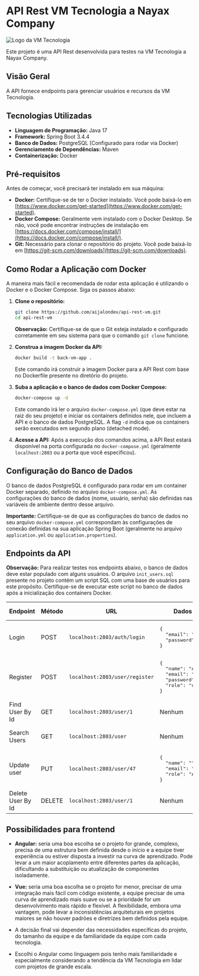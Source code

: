 # API Rest VM Tecnologia a Nayax Company

![Logo da VM Tecnologia](https://static.wixstatic.com/media/31e6f4_c384784ebd564c69bd34872c89331c55~mv2.png/v1/fill/w_241,h_55,al_c,q_85,usm_0.66_1.00_0.01,enc_avif,quality_auto/logo%20inteira%201.png)

Este projeto é uma API Rest desenvolvida para testes na VM Tecnologia a Nayax Company.

## Visão Geral

A API fornece endpoints para gerenciar usuários e recursos da VM Tecnologia.

## Tecnologias Utilizadas

* **Linguagem de Programação:** Java 17
* **Framework:** Spring Boot 3.4.4
* **Banco de Dados:** PostgreSQL (Configurado para rodar via Docker)
* **Gerenciamento de Dependências:** Maven
* **Containerização:** Docker

## Pré-requisitos

Antes de começar, você precisará ter instalado em sua máquina:

* **Docker:** Certifique-se de ter o Docker instalado. Você pode baixá-lo em [https://www.docker.com/get-started](https://www.docker.com/get-started).
* **Docker Compose:** Geralmente vem instalado com o Docker Desktop. Se não, você pode encontrar instruções de instalação em [https://docs.docker.com/compose/install/](https://docs.docker.com/compose/install/).
* **Git:** Necessário para clonar o repositório do projeto. Você pode baixá-lo em [https://git-scm.com/downloads](https://git-scm.com/downloads).

## Como Rodar a Aplicação com Docker

A maneira mais fácil e recomendada de rodar esta aplicação é utilizando o Docker e o Docker Compose. Siga os passos abaixo:

1.  **Clone o repositório:**
    ```bash
    git clone https://github.com/aijalondev/api-rest-vm.git
    cd api-rest-vm
    ```
    **Observação:** Certifique-se de que o Git esteja instalado e configurado corretamente em seu sistema para que o comando `git clone` funcione.

2.  **Construa a imagem Docker da API:**
    ```bash
    docker build -t back-vm-app .
    ```
    Este comando irá construir a imagem Docker para a API Rest com base no Dockerfile presente no diretório do projeto.

3.  **Suba a aplicação e o banco de dados com Docker Compose:**
    ```bash
    docker-compose up -d
    ```
    Este comando irá ler o arquivo `docker-compose.yml` (que deve estar na raiz do seu projeto) e iniciar os containers definidos nele, que incluem a API e o banco de dados PostgreSQL. A flag `-d` indica que os containers serão executados em segundo plano (detached mode).

4.  **Acesse a API:**
    Após a execução dos comandos acima, a API Rest estará disponível na porta configurada no `docker-compose.yml` (geralmente `localhost:2803` ou a porta que você especificou).

## Configuração do Banco de Dados

O banco de dados PostgreSQL é configurado para rodar em um container Docker separado, definido no arquivo `docker-compose.yml`. As configurações do banco de dados (nome, usuário, senha) são definidas nas variáveis de ambiente dentro desse arquivo.

**Importante:** Certifique-se de que as configurações do banco de dados no seu arquivo `docker-compose.yml` correspondam às configurações de conexão definidas na sua aplicação Spring Boot (geralmente no arquivo `application.yml` ou `application.properties`).

## Endpoints da API

**Observação:** Para realizar testes nos endpoints abaixo, o banco de dados deve estar populado com alguns usuários. O arquivo `init_users.sql` presente no projeto contém um script SQL com uma base de usuários para este propósito. Certifique-se de executar este script no banco de dados após a inicialização dos containers Docker.

<table>
  <thead>
    <tr>
      <th>Endpoint</th>
      <th>Método</th>
      <th>URL</th>
      <th>Dados do Body (Request)</th>
      <th>Autenticação</th>
      <th>Parâmetros de Query</th>
    </tr>
  </thead>
  <tbody>
    <tr>
      <td>Login</td>
      <td>POST</td>
      <td><code>localhost:2803/auth/login</code></td>
      <td>
        <pre>{
  "email": "vinicius.souza@vm.com",
  "password": "vm123456"
}</pre>
      </td>
      <td>Nenhum</td>
      <td>Nenhum</td>
    </tr>
    <tr>
      <td>Register</td>
      <td>POST</td>
      <td><code>localhost:2803/user/register</code></td>
      <td>
        <pre>{
  "name": "Aijalon",
  "email": "aijalon@vm.com",
  "password": "vm123456",
  "role": "user"
}</pre>
      </td>
      <td>Nenhum</td>
      <td>Nenhum</td>
    </tr>
    <tr>
      <td>Find User By Id</td>
      <td>GET</td>
      <td><code>localhost:2803/user/1</code></td>
      <td>Nenhum</td>
      <td>Bearer</td>
      <td>Nenhum</td>
    </tr>
    <tr>
      <td>Search Users</td>
      <td>GET</td>
      <td><code>localhost:2803/user</code></td>
      <td>Nenhum</td>
      <td>Bearer</td>
      <td><code>name</code>: "bru", <code>page</code>: 1, <code>size</code>: 10</td>
    </tr>
    <tr>
      <td>Update user</td>
      <td>PUT</td>
      <td><code>localhost:2803/user/47</code></td>
      <td>
        <pre>{
  "name": "",
  "email": "",
  "role": "Admin"
}</pre>
      </td>
      <td>Bearer</td>
      <td>Nenhum</td>
    </tr>
    <tr>
      <td>Delete User By Id</td>
      <td>DELETE</td>
      <td><code>localhost:2803/user/1</code></td>
      <td>Nenhum</td>
      <td>Bearer</td>
      <td>Nenhum</td>
    </tr>
  </tbody>
</table>

## Possibilidades para frontend
* **Angular:** seria uma boa escolha se o projeto for grande, complexo, precisa de uma estrutura bem definida desde o início e a equipe tiver experiência ou estiver disposta a investir na curva de aprendizado. Pode levar a um maior acoplamento entre diferentes partes da aplicação, dificultando a substituição ou atualização de componentes isoladamente.

* **Vue:** seria uma boa escolha se o projeto for menor, precisar de uma integração mais fácil com código existente, a equipe precisar de uma curva de aprendizado mais suave ou se a prioridade for um desenvolvimento mais rápido e flexível. A flexibilidade, embora uma vantagem, pode levar a inconsistências arquiteturais em projetos maiores se não houver padrões e diretrizes bem definidos pela equipe.

* A decisão final vai depender das necessidades específicas do projeto, do tamanho da equipe e da familiaridade da equipe com cada tecnologia.

* Escolhi o Angular como linguagem pois tenho mais familiaridade e especialmente considerando a tendência da VM Tecnologia em lidar com projetos de grande escala.

